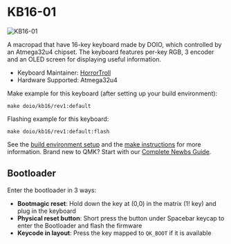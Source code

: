 # KB16-01

![KB16-01](https://i.imgur.com/lpq47ELh.png)

A macropad that have 16-key keyboard made by DOIO, which controlled by an Atmega32u4 chipset. The keyboard features per-key RGB, 3 encoder and an OLED screen for displaying useful information.

* Keyboard Maintainer: [HorrorTroll](https://github.com/HorrorTroll)
* Hardware Supported: Atmega32u4

Make example for this keyboard (after setting up your build environment):

    make doio/kb16/rev1:default

Flashing example for this keyboard:

    make doio/kb16/rev1:default:flash

See the [build environment setup](https://docs.qmk.fm/#/getting_started_build_tools) and the [make instructions](https://docs.qmk.fm/#/getting_started_make_guide) for more information. Brand new to QMK? Start with our [Complete Newbs Guide](https://docs.qmk.fm/#/newbs).

## Bootloader

Enter the bootloader in 3 ways:

* **Bootmagic reset**: Hold down the key at (0,0) in the matrix (1! key) and plug in the keyboard
* **Physical reset button**: Short press the button under Spacebar keycap to enter the Bootloader and flash the firmware
* **Keycode in layout**: Press the key mapped to `QK_BOOT` if it is available
